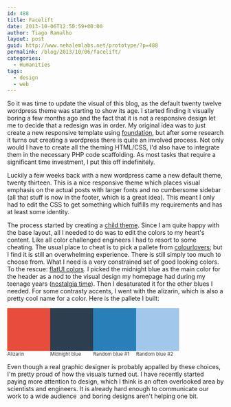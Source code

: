 ```yaml
---
id: 488
title: Facelift
date: 2013-10-06T12:50:59+00:00
author: Tiago Ramalho
layout: post
guid: http://www.nehalemlabs.net/prototype/?p=488
permalink: /blog/2013/10/06/facelift/
categories:
  - Humanities
tags:
  - design
  - web
---
```

So it was time to update the visual of this blog, as the default twenty twelve wordpress theme was starting to show its age.
I started finding it visually boring a few months ago and the fact that it is not a responsive design let me to decide that a redesign was in order.
My original idea was to just create a new responsive template using [foundation](http://foundation.zurb.com/), but after some research it turns out creating a wordpress there is quite an involved process.
Not only would I have to create all the theming HTML/CSS, I'd also have to integrate them in the necessary PHP code scaffolding.
As most tasks that require a significant time investment, I put this off indefinitely.

Luckily a few weeks back with a new wordpress came a new default theme, twenty thirteen.
This is a nice responsive theme which places visual emphasis on the actual posts with larger fonts and no cumbersome sidebar (all that stuff is now in the footer, which is a great idea).
This meant I only had to edit the CSS to get something which fulfills my requirements and has at least some identity.

The process started by creating a [child theme](http://codex.wordpress.org/Child_Themes). Since I am quite happy with the base layout, all I needed to do was to edit the colors to my heart's content.
Like all color challenged engineers I had to resort to some cheating.
The usual place to cheat is to pick a pallete from [colourlovers](http://www.colourlovers.com/); but I find it is still an overwhelming experience.
There is still simply too much to choose from.
What I need is a very constrained set of good looking colors.
To the rescue: [flatUI colors](http://flatuicolors.com/).
I picked the midnight blue as the main color for the header as a nod to the visual design my homepage had during my teenage years ([nostalgia time](http://www.nehalemlabs.net/labs/)).
Then I desaturated it for the other blues I needed.
For some contrasty accents, I went with the alizarin, which is also a pretty cool name for a color.
Here is the pallete I built:

<div style="float: left;">
  <div style="width: 100px; height: 100px; background-color: #e74c3c;">
  </div>
  
  <div style="color: #333333; font-size: 0.8em;">
    Alizarin
  </div>
</div>

<div style="float: left;">
  <div style="width: 100px; height: 100px; background-color: #2c3e50;">
  </div>
  
  <div style="color: #333333; font-size: 0.8em;">
    Midnight blue
  </div>
</div>

<div style="float: left;">
  <div style="width: 100px; height: 100px; background-color: #2980b9;">
  </div>
  
  <div style="color: #333333; font-size: 0.8em;">
    Random blue #1
  </div>
</div>

<div style="float: left;">
  <div style="width: 100px; height: 100px; background-color: #a1c7ea;">
  </div>
  
  <div style="color: #333333; font-size: 0.8em;">
    Random blue #2
  </div>
</div>

<div style="clear: both;">
</div>

Even though a real graphic designer is probably appalled by these choices, I'm pretty proud of how the visuals turned out.
I have recently started paying more attention to design, which I think is an often overlooked area by scientists and engineers.
It is already hard enough to communicate our work to a wide audience  and boring designs aren't helping one bit.